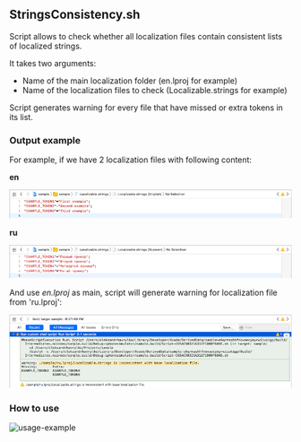 ## StringsConsistency.sh

Script allows to check whether all localization files contain consistent lists of localized strings.

It takes two arguments:

- Name of the main localization folder (en.lproj for example)
- Name of the localization files to check (Localizable.strings for example)

Script generates warning for every file that have missed or extra tokens in its list.

### Output example
For example, if we have 2 localization files with following content:

**en**

![en.lproj/Localization.strings](/.md/images/example-en.png)

**ru**

![ru.lproj/Localization.strings](/.md/images/example-ru.png)

And use *en.lproj* as main, script will generate warning for localization file from 'ru.lproj':

![warning](/.md/images/example-warning.png)

### How to use
![usage-example](/.md/images/how-to-use.png)
